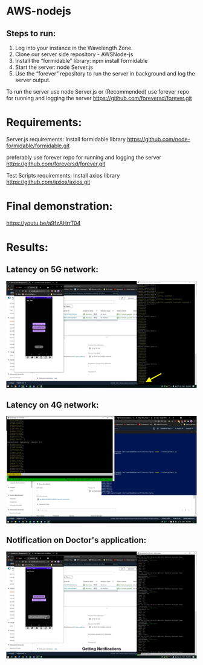 # AWS-nodejs

## Steps to run:
1. Log into your instance in the Wavelength Zone.
2. Clone our server side  repository - AWSNode-js
3. Install the “formidable” library: npm install formidable
4. Start the server: node Server.js
5. Use the “forever” repository to run the server in background and log the server output.

To run the server use node Server.js
or
(Recommended) use forever repo for running and logging the server https://github.com/foreversd/forever.git

# Requirements:
Server.js requirements:
Install formidable library https://github.com/node-formidable/formidable.git

preferably use forever repo for running and logging the server https://github.com/foreversd/forever.git

Test Scripts requirements:
Install axios library https://github.com/axios/axios.git

# Final demonstration: 
https://youtu.be/a9fzAHrrT04

# Results:

## Latency on 5G network:
![Latency on 5G network](https://github.com/Rish-26/AWS-nodejs/blob/main/Screenshots/Latency%20on%205G%20newtork.jpg) 

## Latency on 4G network:
![Latency on 4G network](https://github.com/Rish-26/AWS-nodejs/blob/main/Screenshots/Latency%20on%204G%20network.jpg) 

## Notification on Doctor's application:
![Notification on Doctor's application](https://github.com/Rish-26/AWS-nodejs/blob/main/Screenshots/Notification%20on%20Doctor's%20app.jpg) 
